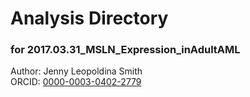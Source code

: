 # Analysis Directory 
### for 2017.03.31_MSLN_Expression_inAdultAML
Author: Jenny Leopoldina Smith<br>
ORCID: [0000-0003-0402-2779](https://orcid.org/0000-0003-0402-2779)
<br>